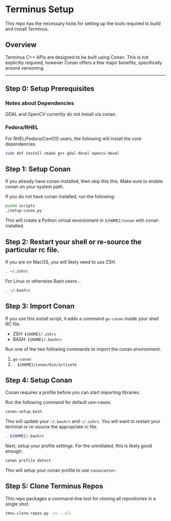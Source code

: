 Terminus Setup
==========================

This repo has the necessary tools for setting up the tools required to build and install Terminus.

## Overview

Terminus C++ APIs are designed to be built using Conan.  This is not explicitly required, however Conan offers a few major benefits, specifically around versioning.

---

## Step 0: Setup Prerequisites

### Notes about Dependencies

GDAL and OpenCV currently do not install via conan. 

### Fedora/RHEL

For RHEL/Fedora/CentOS users, the following will install the core dependencies. 

```bash
sudo dnf install cmake g++ gdal-devel opencv-devel
```

## Step 1: Setup Conan
If you already have conan installed, then skip this this.  Make sure to enable conan on your system path. 

If you do not have conan installed, run the following:

```bash
pushd scripts
./setup-conan.py
```

This will create a Python virtual environment in `${HOME}/conan` with conan installed. 

## Step 2: Restart your shell or re-source the particular rc file.

If you are on MacOS, you will likely need to use ZSH.
```bash
. ~/.zshrc
```

For Linux or otherwise Bash users...
```bash
. ~/.bashrc
```

## Step 3: Import Conan

If you use this install script, it adds a command `go-conan` inside your shell RC file. 

* ZSH: `${HOME}/.zshrc`
* BASH: `${HOME}/.bashrc`

Run one of the two following commands to import the conan environment. 

1. `go-conan`
2. `. ${HOME}/conan/bin/activate`

## Step 4: Setup Conan 

Conan requires a profile before you can start importing libraries.  

Run the following command for default use-cases.

```bash
conan-setup.bash
```

This will update your `~/.bashrc` and `~/.zshrc`.  You will want to restart your terminal or re-source the appropriate rc file.

```bash
. ${HOME}/.bashrc
```

Next, setup your profile settings.  For the uninitiated, this is likely good enough:

```bash
conan profile detect
```

This will setup your conan profile to use `conancenter`.

## Step 5: Clone Terminus Repos

This repo packages a command-line tool for cloning all repositories in a single shot. 

```bash
tmns-clone-repos.py -vv --all
```

